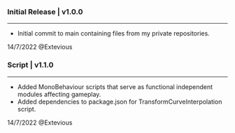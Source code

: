 ### **Initial Release | v1.0.0**

---

-   Initial commit to main containing files from my private repositories.

14/7/2022 @Extevious

### **Script | v1.1.0**

---

-   Added MonoBehaviour scripts that serve as functional independent modules affecting gameplay.
-   Added dependencies to package.json for TransformCurveInterpolation script.

14/7/2022 @Extevious
